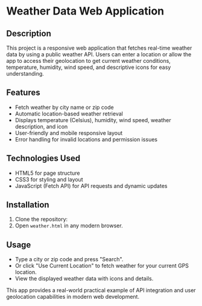 # Weather Data Web Application

## Description
This project is a responsive web application that fetches real-time weather data by using a public weather API. Users can enter a location or allow the app to access their geolocation to get current weather conditions, temperature, humidity, wind speed, and descriptive icons for easy understanding.

## Features
- Fetch weather by city name or zip code
- Automatic location-based weather retrieval
- Displays temperature (Celsius), humidity, wind speed, weather description, and icon
- User-friendly and mobile responsive layout
- Error handling for invalid locations and permission issues

## Technologies Used
- HTML5 for page structure
- CSS3 for styling and layout
- JavaScript (Fetch API) for API requests and dynamic updates

## Installation
1. Clone the repository:
2. Open `weather.html` in any modern browser.

## Usage
- Type a city or zip code and press "Search".
- Or click "Use Current Location" to fetch weather for your current GPS location.
- View the displayed weather data with icons and details.

This app provides a real-world practical example of API integration and user geolocation capabilities in modern web development.

